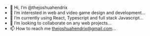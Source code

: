 - 👋 Hi, I’m @thejoshuahendrix
- 👀 I’m interested in web and video game design and development...
- 🌱 I’m currently using React, Typescript and full stack Javascript...
- 💞️ I’m looking to collaborate on any web projects...
- 📫 How to reach me thejoshuahendrix@gmail.com...

<!---
thejoshuahendrix/thejoshuahendrix is a ✨ special ✨ repository because its `README.md` (this file) appears on your GitHub profile.
You can click the Preview link to take a look at your changes.
--->
